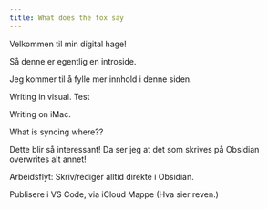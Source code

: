 ```yaml
---
title: What does the fox say
---
```

Velkommen til min digital hage! 

Så denne er egentlig en introside. 

Jeg kommer til å fylle mer innhold i denne siden. 

Writing in visual. Test

Writing on iMac.

What is syncing where??


Dette blir så interessant!
Da ser jeg at det som skrives på Obsidian overwrites alt annet! 

Arbeidsflyt:
Skriv/rediger alltid direkte i Obsidian.

Publisere i VS Code, via iCloud Mappe (Hva sier reven.)